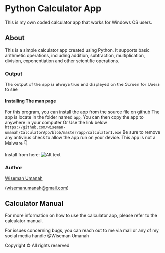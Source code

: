 # Python Calculator App

This is my own coded calculator app that works for Windows OS users.

## About
This is a simple calculator app created using Python. It supports basic arithmetic operations, including addition, subtraction, multiplication, division, exponentiation and other scientific operations.

### Output

The output of the app is always true and displayed on the Screen for Users to see

#### Installing The man page

For this program, you can install the app from the source file on github
The app is locate in the folder named ``app``, You can then copy the app to anywhere in your computer
Or Use the link below
```https://github.com/wiseman-umanah/CalculatorApp/blob/master/app/calculator1.exe```
Be sure to remove any antivirus check to allow the app run on your device. This app is not a Malware 👇


Install from here:
![Alt text](image.png)

### Author

[Wiseman Umanah](https://github.com/wiseman-umanah)

(wisemanumanah@gmail.com)

## Calculator Manual

For more information on how to use the calculator app, please refer to the calculator manual.

For issues concerning bugs, you can reach out to me via mail or any of my social media handle
@Wiseman Umanah


Copyright © All rights reserved
